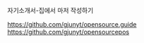 자기소개서-집에서 마저 작성하기

https://github.com/gjunyt/opensource.guide
https://github.com/gjunyt/opensourcepos
